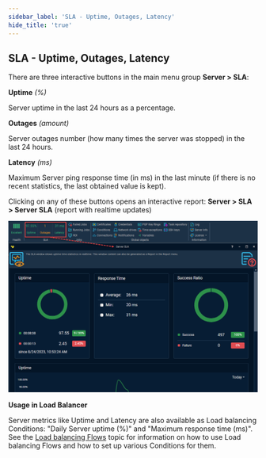 ```yaml
---
sidebar_label: 'SLA - Uptime, Outages, Latency'
hide_title: 'true'
---
```


## SLA - Uptime, Outages, Latency

There are three interactive buttons in the main menu group **Server > SLA**:
 
**Uptime** _(%)_

Server uptime in the last 24 hours as a percentage.
 
**Outages** _(amount)_

Server outages number (how many times the server was stopped) in the last 24 hours.
 
**Latency** _(ms)_

Maximum Server ping response time (in ms) in the last minute (if there is no recent statistics, the last obtained value is kept).
 
 
Clicking on any of these buttons opens an interactive report:
**Server > SLA > Server SLA** (report with realtime updates)

![](../../../static/img/serverslarealtime.png)

**Usage in Load Balancer**
 
Server metrics like Uptime and Latency are also available as Load balancing Conditions: "Daily Server uptime (%)" and "Maximum response time (ms)".
See the [Load balancing Flows](../servers/load-balancing-flows) topic for information on how to use Load balancing Flows and how to set up various Conditions for them.